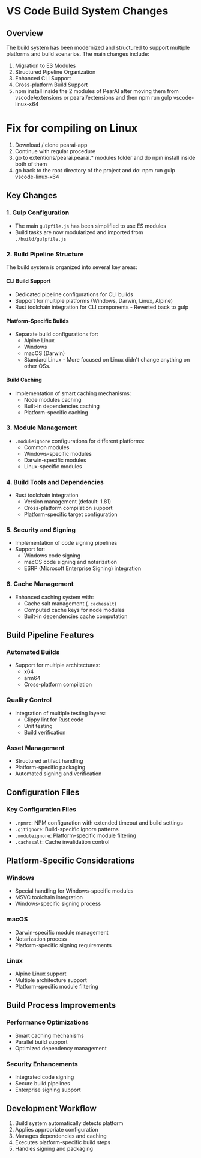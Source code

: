 # VS Code Build System Changes

## Overview
The build system has been modernized and structured to support multiple platforms and build scenarios. The main changes include:

1. Migration to ES Modules
2. Structured Pipeline Organization
3. Enhanced CLI Support
4. Cross-platform Build Support
5. npm install inside the 2 modules of PearAI after moving them from vscode/extensions or pearai/extensions and then npm run gulp vscode-linux-x64

# Fix for compiling on Linux
1. Download / clone pearai-app
2. Continue with regular procedure
3. go to extentions/pearai.pearai.* modules folder and do npm install inside both of them
4. go back to the root directory of the project and do: npm run gulp vscode-linux-x64

## Key Changes

### 1. Gulp Configuration
- The main `gulpfile.js` has been simplified to use ES modules
- Build tasks are now modularized and imported from `./build/gulpfile.js`

### 2. Build Pipeline Structure
The build system is organized into several key areas:

#### CLI Build Support
- Dedicated pipeline configurations for CLI builds
- Support for multiple platforms (Windows, Darwin, Linux, Alpine)
- Rust toolchain integration for CLI components - Reverted back to gulp

#### Platform-Specific Builds
- Separate build configurations for:
  - Alpine Linux
  - Windows
  - macOS (Darwin)
  - Standard Linux - More focused on Linux didn't change anything on other OSs.

#### Build Caching
- Implementation of smart caching mechanisms:
  - Node modules caching
  - Built-in dependencies caching
  - Platform-specific caching

### 3. Module Management
- `.moduleignore` configurations for different platforms:
  - Common modules
  - Windows-specific modules
  - Darwin-specific modules
  - Linux-specific modules

### 4. Build Tools and Dependencies
- Rust toolchain integration
  - Version management (default: 1.81)
  - Cross-platform compilation support
  - Platform-specific target configuration

### 5. Security and Signing
- Implementation of code signing pipelines
- Support for:
  - Windows code signing
  - macOS code signing and notarization
  - ESRP (Microsoft Enterprise Signing) integration

### 6. Cache Management
- Enhanced caching system with:
  - Cache salt management (`.cachesalt`)
  - Computed cache keys for node modules
  - Built-in dependencies cache computation

## Build Pipeline Features

### Automated Builds
- Support for multiple architectures:
  - x64
  - arm64
  - Cross-platform compilation

### Quality Control
- Integration of multiple testing layers:
  - Clippy lint for Rust code
  - Unit testing
  - Build verification

### Asset Management
- Structured artifact handling
- Platform-specific packaging
- Automated signing and verification

## Configuration Files

### Key Configuration Files
- `.npmrc`: NPM configuration with extended timeout and build settings
- `.gitignore`: Build-specific ignore patterns
- `.moduleignore`: Platform-specific module filtering
- `.cachesalt`: Cache invalidation control

## Platform-Specific Considerations

### Windows
- Special handling for Windows-specific modules
- MSVC toolchain integration
- Windows-specific signing process

### macOS
- Darwin-specific module management
- Notarization process
- Platform-specific signing requirements

### Linux
- Alpine Linux support
- Multiple architecture support
- Platform-specific module filtering

## Build Process Improvements

### Performance Optimizations
- Smart caching mechanisms
- Parallel build support
- Optimized dependency management

### Security Enhancements
- Integrated code signing
- Secure build pipelines
- Enterprise signing support

## Development Workflow
1. Build system automatically detects platform
2. Applies appropriate configuration
3. Manages dependencies and caching
4. Executes platform-specific build steps
5. Handles signing and packaging
